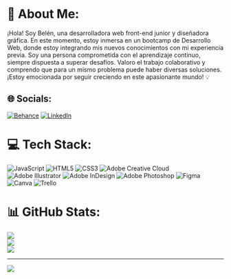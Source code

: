 # 💫 About Me:

¡Hola! Soy Belén, una desarrolladora web front-end junior y diseñadora gráfica. En este momento, estoy inmersa en un bootcamp de Desarrollo Web, donde estoy integrando mis nuevos conocimientos con mi experiencia previa. Soy una persona comprometida con el aprendizaje continuo, siempre dispuesta a superar desafíos. Valoro el trabajo colaborativo y comprendo que para un mismo problema puede haber diversas soluciones. ¡Estoy emocionada por seguir creciendo en este apasionante mundo! 💡  <br>


## 🌐 Socials:
[![Behance](https://img.shields.io/badge/Behance-1769ff?logo=behance&logoColor=white)](https://www.behance.net/belhjol) [![LinkedIn](https://img.shields.io/badge/LinkedIn-%230077B5.svg?logo=linkedin&logoColor=white)](https://www.linkedin.com/in/belh-osorio/) 

# 💻 Tech Stack:
![JavaScript](https://img.shields.io/badge/javascript-%23323330.svg?style=for-the-badge&logo=javascript&logoColor=%23F7DF1E) ![HTML5](https://img.shields.io/badge/html5-%23E34F26.svg?style=for-the-badge&logo=html5&logoColor=white) ![CSS3](https://img.shields.io/badge/css3-%231572B6.svg?style=for-the-badge&logo=css3&logoColor=white) ![Adobe Creative Cloud](https://img.shields.io/badge/Adobe%20Creative%20Cloud-DA1F26.svg?style=for-the-badge&logo=Adobe%20Creative%20Cloud&logoColor=white) ![Adobe Illustrator](https://img.shields.io/badge/adobe%20illustrator-%23FF9A00.svg?style=for-the-badge&logo=adobe%20illustrator&logoColor=white) ![Adobe InDesign](https://img.shields.io/badge/Adobe%20InDesign-49021F?style=for-the-badge&logo=adobeindesign&logoColor=FF3366) ![Adobe Photoshop](https://img.shields.io/badge/adobe%20photoshop-%2331A8FF.svg?style=for-the-badge&logo=adobe%20photoshop&logoColor=white) ![Figma](https://img.shields.io/badge/figma-%23F24E1E.svg?style=for-the-badge&logo=figma&logoColor=white) ![Canva](https://img.shields.io/badge/Canva-%2300C4CC.svg?style=for-the-badge&logo=Canva&logoColor=white) ![Trello](https://img.shields.io/badge/Trello-%23026AA7.svg?style=for-the-badge&logo=Trello&logoColor=white)
# 📊 GitHub Stats:
![](https://github-readme-stats.vercel.app/api?username=belhosorio&theme=tokyonight&hide_border=false&include_all_commits=false&count_private=false)<br/>
![](https://github-readme-streak-stats.herokuapp.com/?user=belhosorio&theme=tokyonight&hide_border=false)<br/>
![](https://github-readme-stats.vercel.app/api/top-langs/?username=belhosorio&theme=tokyonight&hide_border=false&include_all_commits=false&count_private=false&layout=compact)

---
[![](https://visitcount.itsvg.in/api?id=belhosorio&icon=2&color=6)](https://visitcount.itsvg.in)

<!-- Proudly created with GPRM ( https://gprm.itsvg.in ) -->

